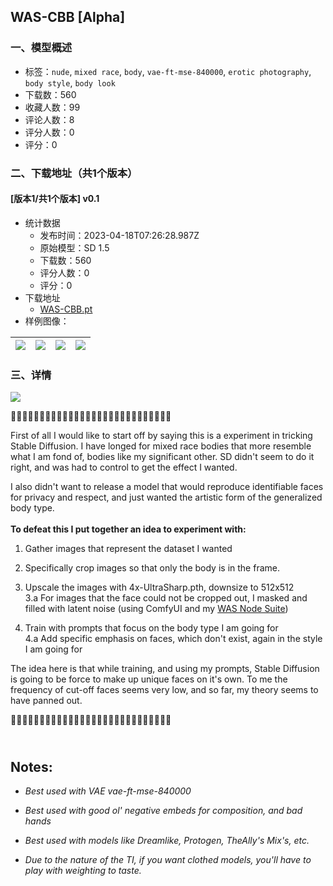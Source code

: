 ## WAS-CBB [Alpha]
### 一、模型概述

- 标签：`nude`, `mixed race`, `body`, `vae-ft-mse-840000`, `erotic photography`, `body style`, `body look`
- 下载数：560
- 收藏人数：99
- 评论人数：8
- 评分人数：0
- 评分：0

### 二、下载地址（共1个版本）

#### [版本1/共1个版本] v0.1

- 统计数据
  - 发布时间：2023-04-18T07:26:28.987Z
  - 原始模型：SD 1.5
  - 下载数：560
  - 评分人数：0
  - 评分：0
- 下载地址
  - [WAS-CBB.pt](https://civitai.com/api/download/models/48721)
- 样例图像：

| <img src="https://image.civitai.com/xG1nkqKTMzGDvpLrqFT7WA/2b7d001c-9905-4cba-1a58-80fbcc9d3a00/width=450/523815.jpeg" /> | <img src="https://image.civitai.com/xG1nkqKTMzGDvpLrqFT7WA/2693eed1-995a-4156-0322-4c242f9dc700/width=450/523739.jpeg" /> | <img src="https://image.civitai.com/xG1nkqKTMzGDvpLrqFT7WA/4af4c3bd-f935-4d87-c170-ac5c71ab7200/width=450/523816.jpeg" /> | <img src="https://image.civitai.com/xG1nkqKTMzGDvpLrqFT7WA/9b7f4166-f044-4d16-281a-ef9631791400/width=450/523814.jpeg" /> |
| ---- | ---- | ---- | ---- |


### 三、详情
<img src="https://i.postimg.cc/3rqMy81s/Cultured-Beautiful-Bodies.png" /><p>🤎🍑🤎🍑🤎🍑🤎🍑🤎🍑🤎🍑🤎🍑🤎🍑🤎🍑🤎🍑🤎🍑🤎🍑🤎🍑🤎🍑</p><p></p><p>First of all I would like to start off by saying this is a experiment in tricking Stable Diffusion. I have longed for mixed race bodies that more resemble what I am fond of, bodies like my significant other. SD didn't seem to do it right, and was had to control to get the effect I wanted.</p><p></p><p>I also didn't want to release a model that would reproduce identifiable faces for privacy and respect, and just wanted the artistic form of the generalized body type.<br /><br /><strong>To defeat this I put together an idea to experiment with:</strong></p><ol><li><p>Gather images that represent the dataset I wanted</p></li><li><p>Specifically crop images so that only the body is in the frame.</p></li><li><p>Upscale the images with 4x-UltraSharp.pth, downsize to 512x512<br />3.a For images that the face could not be cropped out, I masked and filled with latent noise (using ComfyUI and my <a target="_blank" rel="ugc" href="https://github.com/WASasquatch/was-node-suite-comfyui">WAS Node Suite</a>)</p></li><li><p>Train with prompts that focus on the body type I am going for<br />4.a Add specific emphasis on faces, which don't exist, again in the style I am going for<br /></p></li></ol><p>The idea here is that while training, and using my prompts, Stable Diffusion is going to be force to make up unique faces on it's own. To me the frequency of cut-off faces seems very low, and so far, my theory seems to have panned out.</p><p></p><p>🤎🍑🤎🍑🤎🍑🤎🍑🤎🍑🤎🍑🤎🍑🤎🍑🤎🍑🤎🍑🤎🍑🤎🍑🤎🍑🤎🍑</p><h2><br />Notes:</h2><ul><li><p><em>Best used with VAE vae-ft-mse-840000</em></p></li><li><p><em>Best used with good ol' negative embeds for composition, and bad hands</em></p></li><li><p><em>Best used with models like Dreamlike, Protogen, TheAlly's Mix's, etc.</em></p></li><li><p><em>Due to the nature of the TI, if you want clothed models, you'll have to play with weighting to taste.</em></p></li></ul>